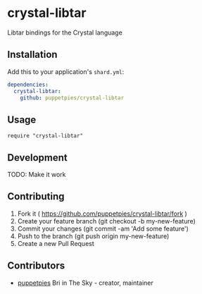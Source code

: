 # crystal-libtar

Libtar bindings for the Crystal language

## Installation


Add this to your application's `shard.yml`:

```yaml
dependencies:
  crystal-libtar:
    github: puppetpies/crystal-libtar
```


## Usage


```crystal
require "crystal-libtar"
```

## Development

TODO: Make it work

## Contributing

1. Fork it ( https://github.com/puppetpies/crystal-libtar/fork )
2. Create your feature branch (git checkout -b my-new-feature)
3. Commit your changes (git commit -am 'Add some feature')
4. Push to the branch (git push origin my-new-feature)
5. Create a new Pull Request

## Contributors

- [puppetpies](https://github.com/puppetpies) Bri in The Sky - creator, maintainer
